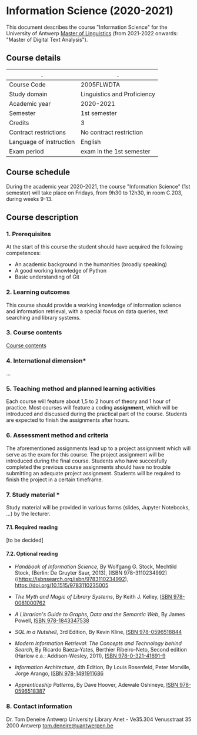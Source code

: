 # Information Science (2020-2021)

This document describes the course "Information Science" for the University of Antwerp [Master of Linguistics](https://www.uantwerpen.be/en/study/programmes/all-programmes/digital-text-analysis/) (from 2021-2022 onwards: "Master of Digital Text Analysis").

## Course details

. | .
--- | ---
Course Code | 2005FLWDTA
Study domain | Linguistics and Proficiency
Academic year | 2020-2021
Semester | 1st semester
Credits | 3
Contract restrictions | No contract restriction
Language of instruction | English
Exam period | exam in the 1st semester

## Course schedule

During the academic year 2020-2021, the course "Information Science" (1st semester) will take place on Fridays, from 9h30 to 12h30, in room C.203, during weeks 9-13.

## Course description

### 1. Prerequisites

At the start of this course the student should have acquired the following competences:

- An academic background in the humanities (broadly speaking)
- A good working knowledge of Python
- Basic understanding of Git

### 2. Learning outcomes

This course should provide a working knowledge of information science and information retrieval, with a special focus on data queries, text searching and library systems.

### 3. Course contents

[Course contents](https://github.com/TomDeneire/InformationScience/tree/master/chapters/table_of_contents.ipynb)


### 4. International dimension*

...

### 5. Teaching method and planned learning activities

Each course will feature about 1,5 to 2 hours of theory and 1 hour of practice. Most courses will feature a coding **assignment**, which will be introduced and discussed during the practical part of the course. Students are expected to finish the assignments after hours.


### 6. Assessment method and criteria

The aforementioned assignments lead up to a project assignment which will serve as the exam for this course. The project assignment will be introduced during the final course. Students who have succesfully completed the previous course assignments should have no trouble submitting an adequate project assignment. Students will be required to finish the project in a certain timeframe.

### 7. Study material *

Study material will be provided in various forms (slides, Jupyter Notebooks, ...) by the lecturer.

#### 7.1. Required reading

[to be decided]

#### 7.2. Optional reading

- *Handbook of Information Science*, By Wolfgang G. Stock, Mechtild Stock, (Berlin: De Gruyter Saur, 2013), [ISBN 978-3110234992]((https://isbnsearch.org/isbn/9783110234992), https://doi.org/10.1515/9783110235005

- *The Myth and Magic of Library Systems*, By Keith J. Kelley, [ISBN 978-0081000762](https://isbnsearch.org/isbn/9780081000762)

- *A Librarian's Guide to Graphs, Data and the Semantic Web*, By James Powell, [ISBN 978-1843347538](https://isbnsearch.org/isbn/9781843347538)

- *SQL in a Nutshell*, 3rd Edition, By Kevin Kline, [ISBN 978-0596518844](https://isbnsearch.org/isbn/9780596518844)

- *Modern Information Retrieval: The Concepts and Technology behind Search*, By Ricardo Baeza-Yates, Berthier Ribeiro-Neto, Second edition (Harlow e.a.: Addison-Wesley, 2011), [ISBN 978-0-321-41691-9](https://isbnsearch.org/isbn/9780321416919)

- *Information Architecture*, 4th Edition, By Louis Rosenfeld, Peter Morville, Jorge Arango, [ISBN 978-1491911686](https://isbnsearch.org/isbn/9781491911686)

- *Apprenticeship Patterns*, By Dave Hoover, Adewale Oshineye, [ISBN 978-0596518387](https://isbnsearch.org/isbn/9780596518387)


### 8. Contact information

Dr. Tom Deneire
Antwerp University Library
Anet - Ve35.304
Venusstraat 35
2000 Antwerp
tom.deneire@uantwerpen.be